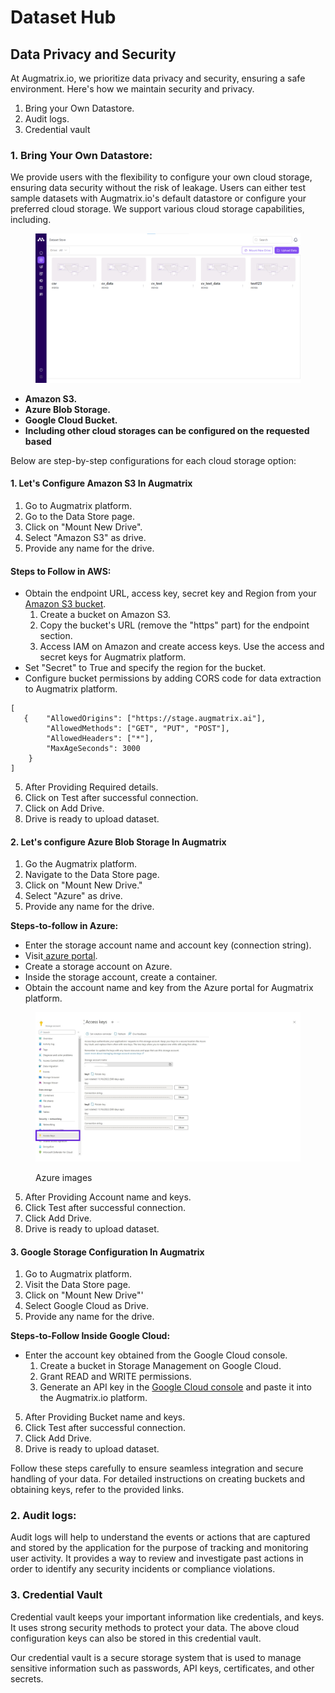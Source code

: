 # Dataset Hub

## Data Privacy and Security

At Augmatrix.io, we prioritize data privacy and security, ensuring a safe environment. Here's how we maintain security and privacy.

1. Bring your Own Datastore.
2. Audit logs.
3. Credential vault

### **1. Bring Your Own Datastore:**

We provide users with the flexibility to configure your own cloud storage, ensuring data security without the risk of leakage. Users can either test sample datasets with Augmatrix.io's default datastore or configure your preferred cloud storage. We support various cloud storage capabilities, including.

<figure><img src=".gitbook/assets/image (1).png" alt=""><figcaption></figcaption></figure>

* **Amazon S3.**
* **Azure Blob Storage.**
* **Google Cloud Bucket.**
* **Including other cloud storages can be configured on the  requested based**

Below are step-by-step configurations for each cloud storage option:

#### **1. Let's Configure Amazon S3 In Augmatrix**&#x20;

1. Go to Augmatrix platform.&#x20;
2. Go to the Data Store page.
3. Click on "Mount New Drive".
4. Select "Amazon S3" as drive.
5. Provide any name for the drive.

#### Steps to Follow in AWS:

* Obtain the endpoint URL, access key, secret key and Region from your [Amazon S3 bucket](https://docs.aws.amazon.com/AmazonS3/latest/userguide/configuring-bucket-key.html).
  1. Create a bucket on Amazon S3.
  2. Copy the bucket's URL (remove the "https" part) for the endpoint section.
  3. Access IAM on Amazon and create access keys. Use the access and secret keys for Augmatrix platform.
* Set "Secret" to True and specify the region for the bucket.
* Configure bucket permissions by adding CORS code for data extraction to Augmatrix platform.

```
[    
   {    "AllowedOrigins": ["https://stage.augmatrix.ai"],
        "AllowedMethods": ["GET", "PUT", "POST"],
        "AllowedHeaders": ["*"],
        "MaxAgeSeconds": 3000
    }
]
```

5. After Providing Required details.&#x20;
6. Click on Test after successful connection.
7. Click  on Add Drive.
8. Drive is ready to upload dataset.&#x20;

#### **2. Let's configure Azure Blob Storage In Augmatrix**

1. Go the Augmatrix platform.
2. Navigate to the Data Store page.
3. Click on "Mount New Drive."
4. Select  "Azure" as drive.
5. Provide any name for the drive.

**Steps-to-follow in Azure:**

* Enter the storage account name and account key (connection string).
* Visit[ azure portal](https://learn.microsoft.com/en-us/azure/storage/common/storage-account-create?tabs=azure-portal).
* Create a storage account on Azure.
* Inside the storage account, create a container.
* Obtain the account name and key from the Azure portal for Augmatrix platform.

<figure><img src=".gitbook/assets/Untitled design (3).jpg" alt=""><figcaption><p>Azure images</p></figcaption></figure>

5. After Providing Account name and keys.
6. Click Test after successful connection.
7. Click Add Drive.
8. Drive is ready to upload dataset.&#x20;

#### **3. Google Storage Configuration In  Augmatrix**

1. Go to Augmatrix platform.
2. Visit the Data Store page.
3. Click on "Mount New Drive"'
4. Select Google Cloud as Drive.
5. Provide any name for the drive.

**Steps-to-Follow Inside Google Cloud:**

* Enter the account key obtained from the Google Cloud console.
  1. Create a bucket in Storage Management on Google Cloud.
  2. Grant READ and WRITE permissions.
  3. Generate an API key in the [Google Cloud console](https://cloud.google.com/docs/authentication/api-keys) and paste it into the Augmatrix.io platform.

5. After Providing Bucket name and keys.
6. Click Test after successful connection.
7. Click Add Drive.
8. Drive is ready to upload dataset.&#x20;

Follow these steps carefully to ensure seamless integration and secure handling of your data. For detailed instructions on creating buckets and obtaining keys, refer to the provided links.

### 2. Audit logs:&#x20;

Audit logs will help to understand the events or actions that are captured and stored by the application for the purpose of tracking and monitoring user activity. It provides a way to review and investigate past actions in order to identify any security incidents or compliance violations.



### 3. Credential Vault

Credential vault keeps your important information like credentials, and keys. It uses strong security methods to protect your data.  The above cloud configuration keys can also be stored in this credential vault.&#x20;

Our credential vault is a secure storage system that is used to manage sensitive information such as passwords, API keys, certificates, and other secrets.
